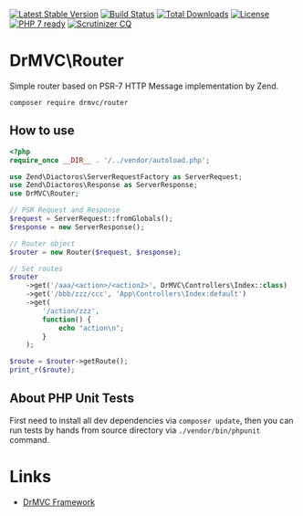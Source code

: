 [![Latest Stable Version](https://poser.pugx.org/drmvc/router/v/stable)](https://packagist.org/packages/drmvc/router)
[![Build Status](https://travis-ci.org/drmvc/router.svg?branch=master)](https://travis-ci.org/drmvc/router)
[![Total Downloads](https://poser.pugx.org/drmvc/router/downloads)](https://packagist.org/packages/drmvc/router)
[![License](https://poser.pugx.org/drmvc/router/license)](https://packagist.org/packages/drmvc/router)
[![PHP 7 ready](https://php7ready.timesplinter.ch/drmvc/router/master/badge.svg)](https://travis-ci.org/drmvc/router)
[![Scrutinizer CQ](https://scrutinizer-ci.com/g/drmvc/router/badges/quality-score.png?b=master)](https://scrutinizer-ci.com/g/drmvc/router/)

# DrMVC\Router

Simple router based on PSR-7 HTTP Message implementation by Zend.

    composer require drmvc/router

## How to use

```php
<?php
require_once __DIR__ . '/../vendor/autoload.php';

use Zend\Diactoros\ServerRequestFactory as ServerRequest;
use Zend\Diactoros\Response as ServerResponse;
use DrMVC\Router;

// PSR Request and Response
$request = ServerRequest::fromGlobals();
$response = new ServerResponse();

// Router object
$router = new Router($request, $response);

// Set routes
$router
    ->get('/aaa/<action>/<action2>', DrMVC\Controllers\Index::class)
    ->get('/bbb/zzz/ccc', 'App\Controllers\Index:default')
    ->get(
        '/action/zzz',
        function() {
            echo "action\n";
        }
    );

$route = $router->getRoute();
print_r($route);
```

## About PHP Unit Tests

First need to install all dev dependencies via `composer update`, then
you can run tests by hands from source directory via `./vendor/bin/phpunit` command.

# Links

* [DrMVC Framework](https://drmvc.com)
